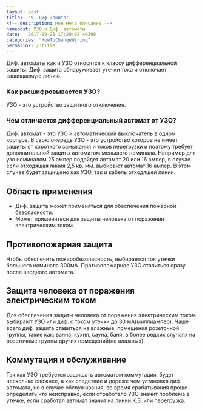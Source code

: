 ```yaml
---
layout: post
title:  "9. Диф Защита"
<!-- description: мое мета описание -->
namepost: УЗО и Диф. автоматы
date:   2017-09-21 17:20:02 +0300
categories: "HowToChangeWiring"
permalink: /:title
---
```

Диф. автоматы как и УЗО относятся к классу дифференциальной защиты. 
Диф. защита обнаруживает утечки тока и отключает защищаемую линию.

<h3>Как расшифровывается УЗО?</h3>
УЗО - это устройство защитного отключения.

<h3>Чем отличается дифференциальный автомат от УЗО?</h3>
Диф. автомат - это УЗО и автоматический выключатель в одном корпусе.
В свою очередь УЗО - это устройство которое не имеет защиты от короткого замыкания и токов перегрузки и поэтому требует дополнительной защиты автоматом меньшего номинала. Например для узо номиналом 25 ампер подойдет автомат 20 или 16 ампер, в случае если отходящая линия 2,5 кв. мм. выбирают автомат 16 ампер. В этом случае будет защищено как УЗО, так и кабель отходящей линии. 

<h2>Область применения</h2> 
<ul>
	<li>Диф. защита может применяться для обеспечения пожарной безопасности.</li>
	<li>Может применяться для защиты человека от поражения электрическим током.</li>
</ul>

<h2>Противопожарная защита</h2>
Чтобы обеспечить пожаробезопасность, выбирается ток утечки большего номинала 300мА. Противопожарное УЗО ставиться сразу после вводного автомата.

<h2>Защита человека от поражения электрическим током</h2>
Для обеспечения защиты человека от поражения электрическим током выбирают УЗО или диф. с током утечки до 30 мА(миллиампер).
Чаше всего диф. защита ставиться на влажные, помещения розеточной группы, такие как: ванна, кухня, сауна, баня, в более редких случаях на розеточные группы других помещений(не влажных). 

<h2>Коммутация и обслуживание</h2>
Так как УЗО требуется защищать автоматом коммутация, будет несколько сложнее, а как следствие и дороже чем установка диф. автомата, но в случае обслуживания, во время срабатывания проще определить что неисправно, если отработало УЗО значит проблема в утечке, если сработал автомат значит на линии К.З. или перегрузка. 